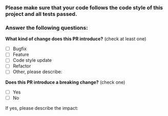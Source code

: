 ### Please make sure that your code follows the code style of this project and all tests passed.

### Answer the following questions:

**What kind of change does this PR introduce?** (check at least one)

- [ ] Bugfix
- [ ] Feature
- [ ] Code style update
- [ ] Refactor
- [ ] Other, please describe:

**Does this PR introduce a breaking change?** (check one)

- [ ] Yes
- [ ] No

If yes, please describe the impact: